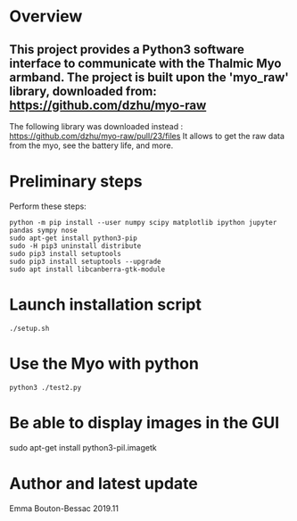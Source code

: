 # Overview
This project provides a Python3 software interface to communicate with the Thalmic Myo armband.
The project is built upon the 'myo_raw' library, downloaded from: https://github.com/dzhu/myo-raw
---------
The following library was downloaded instead : https://github.com/dzhu/myo-raw/pull/23/files
It allows to get the raw data from the myo, see the battery life, and more.

# Preliminary steps
Perform these steps:
```
python -m pip install --user numpy scipy matplotlib ipython jupyter pandas sympy nose
sudo apt-get install python3-pip
sudo -H pip3 uninstall distribute
sudo pip3 install setuptools
sudo pip3 install setuptools --upgrade
sudo apt install libcanberra-gtk-module 
```

# Launch installation script
```
./setup.sh
```

# Use the Myo with python
```
python3 ./test2.py
```

# Be able to display images in the GUI
sudo apt-get install python3-pil.imagetk

# Author and latest update
Emma Bouton-Bessac 2019.11
